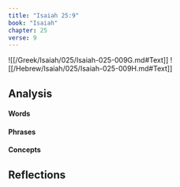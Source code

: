 ```yaml
---
title: "Isaiah 25:9"
book: "Isaiah"
chapter: 25
verse: 9
---
```

![[/Greek/Isaiah/025/Isaiah-025-009G.md#Text]]
![[/Hebrew/Isaiah/025/Isaiah-025-009H.md#Text]]

## Analysis

#### Words

#### Phrases

#### Concepts

## Reflections
